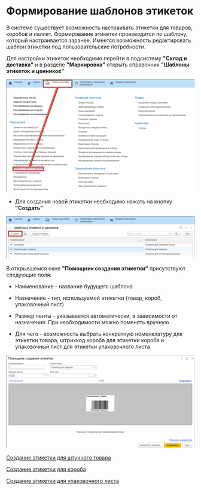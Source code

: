 # Формирование шаблонов этикеток

В системе существует возможность настраивать этикетки для товаров, коробов и паллет. Формирование этикетки производится по шаблону, который настраивается заранее. Имеется возможность редактировать шаблон этикетки под пользовательские потребности.

Для настройки этикеток необходимо перейти в подсистему **"Склад и доставка"** и в разделе **"Маркировка"** открыть справочник **"Шаблоны этикеток и ценников"**

![](BarcodeLabels.assets/1.png)

- Для создания новой этикетки необходимо нажать на кнопку **"Создать"**

![](BarcodeLabels.assets/2.png)

В открывшемся окне **"Помощник создания этикетки"** присутствуют следующие поля:

- Наименование - название будущего шаблона

- Назначение - тип, используемой этикетки (товар, короб, упаковочный лист)

- Размер ленты - указывается автоматически, в зависимости от назначения. При необходимости можно поменять вручную

- Для чего - возможность выбрать конкретную номенклатуру для этикетки товара, штрихкод короба для этикетки короба и упаковочный лист для этикетки упаковочного листа

![](BarcodeLabels.assets/3.png)

[Создание этикетки для штучного товара](BarcodeLabelsProduct/BarcodeLabelsProduct.md)

[Создание этикетки для короба](BarcodeLabelsBox/BarcodeLabelsBox.md)

[Создание этикетки для упаковочного листа](BarcodeLabelsPallete/BarcodeLabelsPallete.md)
